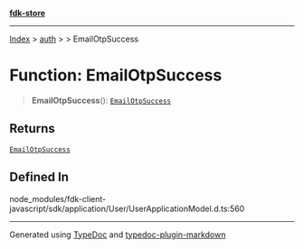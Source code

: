 [**fdk-store**](../../../README.md)
***

[Index](../../../API.md) > [auth](../../README.md) > [<internal>](../README.md) > EmailOtpSuccess

# Function: EmailOtpSuccess

> **EmailOtpSuccess**(): [`EmailOtpSuccess`](../type-aliases/type-alias.EmailOtpSuccess.md)

## Returns

[`EmailOtpSuccess`](../type-aliases/type-alias.EmailOtpSuccess.md)

## Defined In

node\_modules/fdk-client-javascript/sdk/application/User/UserApplicationModel.d.ts:560

***
Generated using [TypeDoc](https://typedoc.org/) and [typedoc-plugin-markdown](https://www.npmjs.com/package/typedoc-plugin-markdown)
